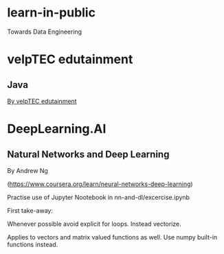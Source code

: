 # learn-in-public
Towards Data Engineering


# velpTEC edutainment

## Java

[By velpTEC edutainment](https://velptec.de/)

# DeepLearning.AI

## Natural Networks and Deep Learning

By Andrew Ng

(https://www.coursera.org/learn/neural-networks-deep-learning)


Practise use of Jupyter Nootebook in nn-and-dl/excercise.ipynb

First take-away: 

Whenever possible avoid explicit for loops. Instead vectorize.

Applies to vectors and matrix valued functions as well. Use numpy built-in functions instead.


